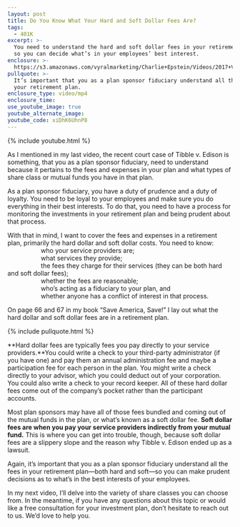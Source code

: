 ```yaml
---
layout: post
title: Do You Know What Your Hard and Soft Dollar Fees Are?
tags:
  - 401K
excerpt: >-
  You need to understand the hard and soft dollar fees in your retirement plan
  so you can decide what’s in your employees’ best interest.
enclosure: >-
  https://s3.amazonaws.com/vyralmarketing/Charlie+Epstein/Videos/2017+Videos/Hard+And+Soft+Dollar+Expenses+-+The+401K+Coach.mp4
pullquote: >-
  It’s important that you as a plan sponsor fiduciary understand all the fees in
  your retirement plan.
enclosure_type: video/mp4
enclosure_time:
use_youtube_image: true
youtube_alternate_image:
youtube_code: xiDhK6UhnP8
---
```



{% include youtube.html %}

As I mentioned in my last video, the recent court case of Tibble v. Edison is something, that you as a plan sponsor fiduciary, need to understand because it pertains to the fees and expenses in your plan and what types of share class or mutual funds you have in that plan.

As a plan sponsor fiduciary, you have a duty of prudence and a duty of loyalty. You need to be loyal to your employees and make sure you do everything in their best interests. To do that, you need to have a process for monitoring the investments in your retirement plan and being prudent about that process.

With that in mind, I want to cover the fees and expenses in a retirement plan, primarily the hard dollar and soft dollar costs. You need to know:<br>&nbsp; &nbsp; &nbsp; &nbsp; &nbsp; &nbsp; &nbsp; &nbsp; &nbsp; &nbsp;who your service providers are;<br>&nbsp; &nbsp; &nbsp; &nbsp; &nbsp; &nbsp; &nbsp; &nbsp; &nbsp; &nbsp;what services they provide;<br>&nbsp; &nbsp; &nbsp; &nbsp; &nbsp; &nbsp; &nbsp; &nbsp; &nbsp; &nbsp;the fees they charge for their services (they can be both hard and soft dollar fees);<br>&nbsp; &nbsp; &nbsp; &nbsp; &nbsp; &nbsp; &nbsp; &nbsp; &nbsp; &nbsp;whether the fees are reasonable;<br>&nbsp; &nbsp; &nbsp; &nbsp; &nbsp; &nbsp; &nbsp; &nbsp; &nbsp; &nbsp;who’s acting as a fiduciary to your plan, and<br>&nbsp; &nbsp; &nbsp; &nbsp; &nbsp; &nbsp; &nbsp; &nbsp; &nbsp; &nbsp;whether anyone has a conflict of interest in that process.

On page 66 and 67 in my book “Save America, Save!” I lay out what the hard dollar and soft dollar fees are in a retirement plan.

{% include pullquote.html %}

**Hard dollar fees are typically fees you pay directly to your service providers.**You could write a check to your third-party administrator (if you have one) and pay them an annual administration fee and maybe a participation fee for each person in the plan. You might write a check directly to your advisor, which you could deduct out of your corporation. You could also write a check to your record keeper. All of these hard dollar fees come out of the company’s pocket rather than the participant accounts.

Most plan sponsors may have all of those fees bundled and coming out of the mutual funds in the plan, or what’s known as a soft dollar fee.&nbsp;**Soft dollar fees are when you pay your service providers indirectly from your mutual fund.**&nbsp;This is where you can get into trouble, though, because soft dollar fees are a slippery slope and the reason why Tibble v. Edison ended up as a lawsuit.

Again, it’s important that you as a plan sponsor fiduciary understand all the fees in your retirement plan—both hard and soft—so you can make prudent decisions as to what’s in the best interests of your employees.

In my next video, I’ll delve into the variety of share classes you can choose from. In the meantime, if you have any questions about this topic or would like a free consultation for your investment plan, don’t hesitate to reach out to us. We’d love to help you.